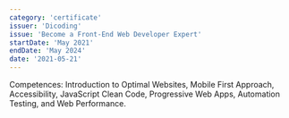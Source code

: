 ```yaml
---
category: 'certificate'
issuer: 'Dicoding'
issue: 'Become a Front-End Web Developer Expert'
startDate: 'May 2021'
endDate: 'May 2024'
date: '2021-05-21'
---
```


Competences: Introduction to Optimal Websites, Mobile First Approach, Accessibility, JavaScript Clean Code, Progressive Web Apps, Automation Testing, and Web Performance.

